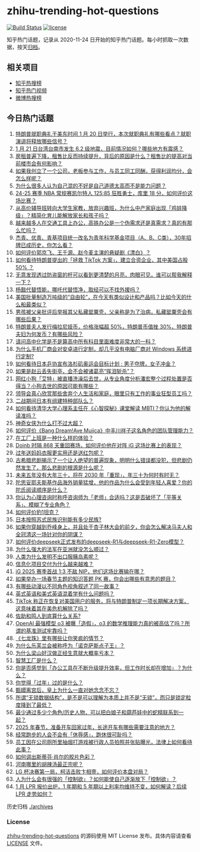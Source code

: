 # zhihu-trending-hot-questions

[![Build Status](https://github.com/justjavac/zhihu-trending-hot-questions/workflows/ci/badge.svg?branch=master)](https://github.com/justjavac/zhihu-trending-hot-questions/actions)
[![license](https://img.shields.io/github/license/justjavac/zhihu-trending-hot-questions)](https://github.com/justjavac/zhihu-trending-hot-questions/blob/master/LICENSE)

知乎热门话题，记录从 2020-11-24
日开始的知乎热门话题。每小时抓取一次数据，按天[归档](./archives)。

## 相关项目

- [知乎热搜榜](https://github.com/justjavac/zhihu-trending-top-search)
- [知乎热门视频](https://github.com/justjavac/zhihu-trending-hot-video)
- [微博热搜榜](https://github.com/justjavac/weibo-trending-hot-search)

## 今日热门话题

<!-- BEGIN -->
<!-- 最后更新时间 Tue Jan 21 2025 09:22:49 GMT+0800 (China Standard Time) -->

1. [特朗普就职典礼于美东时间 1 月 20 日举行，本次就职典礼有哪些看点？就职演讲将释放哪些信号？](https://www.zhihu.com/question/10105381450)
1. [1 月 21 日台湾台南市发生 6.2 级地震，目前情况如何？哪些地方有震感？](https://www.zhihu.com/question/10131247100)
1. [房租普遍下降，租售比反而持续提升，背后的原因是什么？租售比的提高对当前楼市会有何影响？](https://www.zhihu.com/question/9561122205)
1. [如果我创立了一个公司，老板参与工作，与员工同工同酬，获得利润均分，会怎么样呢？](https://www.zhihu.com/question/3194918699)
1. [为什么很多人认为自己混的不好是自己道德太高而不是能力问题？](https://www.zhihu.com/question/6270894666)
1. [24-25 赛季 NBA 常规赛凯尔特人 125:85 狂胜勇士，库里 18 分，如何评价这场比赛？](https://www.zhihu.com/question/10144329189)
1. [从高价辅导班转向大学生家教，放弃兴趣班，为什么中产家庭出现「鸡娃降级」？精简化育儿能解放家长和孩子吗？](https://www.zhihu.com/question/10086916559)
1. [越来越多人在交通工具上办公，高铁办公是一个伪需求还是真需求？真的有那么忙吗？](https://www.zhihu.com/question/10037276714)
1. [杰青、优青、青基项目统一改名为青年科学基金项目（A、B、C类），30年招牌已成历史，你怎么看？](https://www.zhihu.com/question/10094855365)
1. [如何评价郭京飞、王千源、赵今麦主演的悬疑剧《漂白》？](https://www.zhihu.com/question/9847458748)
1. [如何看待特朗普提出的「拯救 TikTok 方案」，建立合资企业，其中美国占股 50% ？](https://www.zhihu.com/question/10064513622)
1. [无意发现透过防盗窗的杆可以看到更清楚的月亮，肉眼可见，谁可以帮我解释一下？](https://www.zhihu.com/question/564059264)
1. [杨戬代替悟能，哪吒代替悟净，取经可以不找外援吗？](https://www.zhihu.com/question/665404731)
1. [美国批量制造万吨级的“自由轮”，在今天有类似设计和产品吗？比如今天的什么船最类似？](https://www.zhihu.com/question/31003394)
1. [男孩被父亲批评后举报其父私藏罂粟壳，父亲称是为了治病，私藏罂粟壳会有哪些后果？](https://www.zhihu.com/question/9859831129)
1. [特朗普夫人发行梅拉尼娅币，价格涨幅超 50%，特朗普币值挫 30%，特朗普夫妇为何发币？有哪些风险？](https://www.zhihu.com/question/10066993272)
1. [请问高中化学是不是算高中所有科目里面难度非常大的一科？](https://www.zhihu.com/question/8687296227)
1. [为什么手机厂商会对安卓进行定制，却几乎没有电脑厂商对 Windows 系统进行定制?](https://www.zhihu.com/question/8509937626)
1. [如何看待日本乒协宣布洛杉矶奥运会目标计划 : 男子夺牌，女子冲金？](https://www.zhihu.com/question/10106851550)
1. [如果是赵云丢失街亭，会不会被诸葛亮“挥泪斩杀”？](https://www.zhihu.com/question/9940331414)
1. [网红小狗「艾特」被直播洗澡后去世，从专业角度分析潘宏整个过程处置是否得当？小狗去世的原因可能有哪些？](https://www.zhihu.com/question/10025272705)
1. [领导会真心欣赏那些舍弃个人生活和家庭，眼里只有工作的事业狂型员工吗？](https://www.zhihu.com/question/9905185067)
1. [二战期间日本有组建特种部队么？](https://www.zhihu.com/question/21418214)
1. [如何看待清华大学心理系主任在《心智探秘》课堂解读 MBTI？你认为他的解读准吗？](https://www.zhihu.com/question/9053350914)
1. [神奇女侠为什么打不过大超？](https://www.zhihu.com/question/320829677)
1. [如何评价《Bang Dream!Ave Mujica》中丰川祥子这名角色的团队管理能力？](https://www.zhihu.com/question/10063429052)
1. [在工厂上班是一种什么样的体验？](https://www.zhihu.com/question/348434653)
1. [Doinb 时隔 868 天重回赛场，如何评价他在对阵 iG 这场比赛上的表现？](https://www.zhihu.com/question/10022812404)
1. [过年送妈妈衣服更实用还是送红包呢？](https://www.zhihu.com/question/9079236432)
1. [古希腊悲剧揭示了一个让人绝望的普遍现象，明明什么错误都没犯，但悲剧仍然发生了，那么悲剧的根源是什么呢？](https://www.zhihu.com/question/9612523926)
1. [未来五年没有大年三十，将在 2030 年「重现」，年三十为何时有时无？](https://www.zhihu.com/question/5802661249)
1. [陀思妥耶夫斯基作品海外销量猛增，他的作品为什么会受到年轻人喜爱？你的陀氏阅读顺序是什么？](https://www.zhihu.com/question/9376075638)
1. [你认为心理咨询时称呼咨询师为「老师」合适吗？这是否破坏了「平等关系」、模糊了专业角色？](https://www.zhihu.com/question/9577625009)
1. [如何评价豹1坦克？](https://www.zhihu.com/question/39595335)
1. [日本按照苏式民族识别能有多少民族?](https://www.zhihu.com/question/9742985054)
1. [如果你穿越到乔峰身上，并且处于杏子林大会的前夕，你会怎么解决马夫人和全冠清这一场针对你的阴谋？](https://www.zhihu.com/question/4760232622)
1. [如何评价deepseek正式发布的deepseek-R1与deepseek-R1-Zero模型？](https://www.zhihu.com/question/10080578443)
1. [为什么强大的法军在亚洲就没怎么顺过？](https://www.zhihu.com/question/471539457)
1. [人类为什么发明不出口服胰岛素呢？](https://www.zhihu.com/question/9176074310)
1. [信息化项目交付为什么越来越难？](https://www.zhihu.com/question/7857010769)
1. [iG 2025 赛季首战 1:3 不敌 NIP，他们这场比赛输在哪？](https://www.zhihu.com/question/10022900514)
1. [如果举办一场春节主题的知识答题 PK 赛，你会出哪些有意思的题目？](https://www.zhihu.com/question/9657111794)
1. [有哪些动漫以不同角色视角叙述了同一故事？](https://www.zhihu.com/question/8019580248)
1. [英式英语和美式英语混着学有什么问题吗？](https://www.zhihu.com/question/9435073828)
1. [TikTok 称正在恢复对美国用户的服务，将与特朗普制定一项长期解决方案，这意味着其在美危机解除了吗？](https://www.zhihu.com/question/10041249867)
1. [佐助和鸣人到底算什么关系?](https://www.zhihu.com/question/638511725)
1. [OpenAI 最强模型 o3 被曝「造假」，o3 的数学推理能力真的被高估了吗？所谓的基准测试牢靠吗？](https://www.zhihu.com/question/10078773611)
1. [《七龙珠》里有哪些让你笑疯的情节？](https://www.zhihu.com/question/328296783)
1. [为什么乐芙兰会被称呼为「诺克萨斯点子王」？](https://www.zhihu.com/question/7357140617)
1. [为什么梁山好汉做正经生意就大概率亏本？](https://www.zhihu.com/question/7418506441)
1. [智慧工厂是什么？](https://www.zhihu.com/question/492327054)
1. [你是否感觉到「办公工具在不断升级提升效率，但工作时长却在增加」？为什么？](https://www.zhihu.com/question/10000455497)
1. [你觉得「过年」过的是什么？](https://www.zhihu.com/question/9258938388)
1. [甄嬛离宫后，皇上为什么一直对她念念不忘？](https://www.zhihu.com/question/607796558)
1. [所谓“无锁数据结构”，是不是可以理解为本质上并不是“无锁”，而只是锁定粒度降到了最低？](https://www.zhihu.com/question/5659322941)
1. [最少通过多少个角色/历史人物，可以把白娘子和葫芦娃中的蛇精联系到一起？](https://www.zhihu.com/question/9669016788)
1. [2025 年春节，准备开车回家过年，长途开车有哪些需要注意的地方？](https://www.zhihu.com/question/7636216834)
1. [经常跑步的人会不会有「休辱感」，跑休很可耻吗？](https://www.zhihu.com/question/9439710144)
1. [员工因在公司厕所里抽烟打游戏被行政人员拍照并张贴曝光，法律上如何看待此事？](https://www.zhihu.com/question/10066041549)
1. [如何调出斯蒂芬·肖尔的胶片色彩？](https://www.zhihu.com/question/523072470)
1. [河南哪里的胡辣汤最正宗呢？](https://www.zhihu.com/question/661040885)
1. [LG 杯决赛第一局，柯洁击败卞相壹，如何评价本盘对局？](https://www.zhihu.com/question/10084361708)
1. [人为什么会有很强的「控制欲」？如何能使自己逐渐放下「控制欲」？](https://www.zhihu.com/question/9264139176)
1. [1 月 LPR 报价出炉，1 年期和 5 年期以上利率均维持不变，如何解读？后续 LPR 走势如何？](https://www.zhihu.com/question/10059923823)

<!-- END -->

历史归档 [./archives](./archives)

### License

[zhihu-trending-hot-questions](https://github.com/justjavac/zhihu-trending-hot-questions)
的源码使用 MIT License 发布。具体内容请查看 [LICENSE](./LICENSE) 文件。
